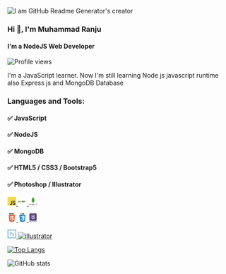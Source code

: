 ![I am GitHub Readme Generator's creator](https://pbs.twimg.com/profile_banners/988513123085701120/1630008195/1500x500)
### Hi 👋, I'm Muhammad Ranju
#### I'm a NodeJS Web Developer
![Profile views](https://gpvc.arturio.dev/muhammadranju)  


I'm a JavaScript learner. Now I'm still learning Node js javascript runtime also Express js and MongoDB Database

<h3 align="left">Languages and Tools:</h3>
<h4> ✅ JavaScript</h4>
<h4> ✅ NodeJS</h4>
<h4> ✅ MongoDB</h4>
<h4> ✅ HTML5 / CSS3 / Bootstrap5</h4>
<h4> ✅ Photoshop / Illustrator</h4>
<p align="left"> 
   <a href="https://developer.mozilla.org/en-US/docs/Web/JavaScript" target="_blank"> <img src="https://raw.githubusercontent.com/devicons/devicon/master/icons/javascript/javascript-original.svg" alt="javascript" width="20" height="20"/> </a><a href="https://nodejs.org" target="_blank"> <img src="https://raw.githubusercontent.com/devicons/devicon/master/icons/nodejs/nodejs-original-wordmark.svg" alt="nodejs" width="20" height="20"/> </a> <a href="https://www.mongodb.com/" target="_blank"> <img src="https://raw.githubusercontent.com/devicons/devicon/master/icons/mongodb/mongodb-original-wordmark.svg" alt="mongodb" width="20" height="20"/> </a>  
  
<a href="https://www.w3.org/html/" target="_blank"> <img src="https://raw.githubusercontent.com/devicons/devicon/master/icons/html5/html5-original-wordmark.svg" alt="html5" width="20" height="20"/> </a>  <a href="https://www.w3schools.com/css/" target="_blank"> <img src="https://raw.githubusercontent.com/devicons/devicon/master/icons/css3/css3-original-wordmark.svg" alt="css3" width="20" height="20"/> </a>  <a href="https://getbootstrap.com" target="_blank"> <img src="https://raw.githubusercontent.com/devicons/devicon/master/icons/bootstrap/bootstrap-plain-wordmark.svg" alt="bootstrap" width="20" height="20"/> </a> 
  
 <a href="https://www.photoshop.com/en" target="_blank"> <img src="https://raw.githubusercontent.com/devicons/devicon/master/icons/photoshop/photoshop-line.svg" alt="photoshop" width="20" height="20"/> </a><a href="https://www.adobe.com/in/products/illustrator.html" target="_blank"> <img src="https://www.vectorlogo.zone/logos/adobe_illustrator/adobe_illustrator-icon.svg" alt="illustrator" width="20" height="20"/> </a></p>


[![Top Langs](https://github-readme-stats.vercel.app/api/top-langs/?username=muhammadranju&layout=compact)](https://github.com/anuraghazra/github-readme-stats)

![GitHub stats](https://github-readme-stats.vercel.app/api?username=muhammadranju&show_icons=true&count_private=true)  







